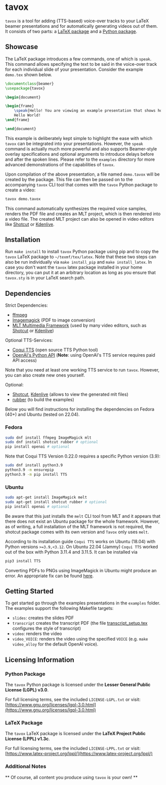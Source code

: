 
# tavox

`tavox` is a tool for adding (TTS-based) voice-over tracks to your LaTeX beamer presentations and for automatically generating videos out of them.
It consists of two parts: a [LaTeX package](latex/tavox.sty) and a [Python package](tavox).


## Showcase
The LaTeX package introduces a few commands, one of which is `speak`.
This command allows specifying the text to be said in the voice-over track for each individual slide of your presentation.
Consider the example `demo.tex` shown below.

```latex
\documentclass{beamer}
\usepackage{tavox}

\begin{document}

\begin{frame}
	\speak{Hello! You are viewing an example presentation that shows how tavox is used.}
	Hello World!
\end{frame}

\end{document}
```

This example is deliberately kept simple to highlight the ease with which `tavox` can be integrated into your presentations.
However, the `speak` command is actually much more powerful and also supports Beamer-style overlay specifications and optional arguments to introduce delays before and after the spoken lines.
Please refer to the `examples` directory for more advanced demonstrations of the capabilities of `tavox`.

Upon compilation of the above presentation, a file named `demo.tavox` will be created by the package.
This file can then be passed on to the accompanying `tavox` CLI tool that comes with the `tavox` Python package to create a video:

```bash
tavox demo.tavox
```

This command automatically synthesizes the required voice samples, renders the PDF file and creates an MLT project, which is then rendered into a video file.
The created MLT project can also be opened in video editors like [Shotcut](https://www.shotcut.org/) or [Kdenlive](https://kdenlive.org/).


## Installation

Run `make install` to install `tavox` Python package using pip and to copy the `tavox` LaTeX package to `~/texmf/tex/latex`.
Note that these two steps can also be run individually via `make install_pip` and `make install_latex`.
In case you don't want the `tavox` latex package installed in your home directory, you can put it at an arbitrary location as long as you ensure that `tavox.sty` is in your LaTeX search path.

## Dependencies

Strict Dependencies:
 * [ffmpeg](https://ffmpeg.org/)
 * [Imagemagick](https://imagemagick.org/) (PDF to image conversion)
 * [MLT Multimedia Framework]( ) (used by many video editors, such as [Shotcut](https://www.shotcut.org/) or [Kdenlive](https://kdenlive.org/))

Optional TTS-Services:
 * [Coqui TTS]( ) (open source TTS Python tool)
 * [OpenAI's Python API](https://github.com/openai/openai-python) (**Note**: using OpenAI's TTS service requires paid API access)

Note that you need at least one working TTS service to run `tavox`.
However, you can also create new ones yourself.

Optional:
 * [Shotcut](https://www.shotcut.org/), [Kdenlive](https://kdenlive.org/en/) (allows to view the generated mlt files)
 * [rubber](https://github.com/petrhosek/rubber) (to build the examples)


Below you will find instructions for installing the dependencies on Fedora (40+) and Ubuntu (tested on 22.04).

### Fedora

```bash
sudo dnf install ffmpeg ImageMagick mlt
sudo dnf install shotcut rubber # optional
pip install openai # optional
```

Note that Coqui TTS Version 0.22.0 requires a specific Python version (3.9):

```bash
sudo dnf install python3.9
python3.9 -m ensurepip
python3.9 -m pip install TTS
```

### Ubuntu

```bash
sudo apt-get install ImageMagick melt
sudo apt-get install shotcut rubber # optional
pip install openai # optional
```

Be aware that this just installs the `melt` CLI tool from MLT and it appears that there does not exist an Ubuntu package for the whole framework.
However, as of writing, a full installation of the MLT framework is not required, the shotcut package comes with its own version and `Tavox` only uses `melt`.

According to its installation guide `Coqui TTS` works on Ubuntu (18.04) with Python versions `>=3.9,<3.12`.
On Ubuntu 22.04 (Jammy) `Coqui TTS` worked out of the box with Python 3.11.4 and 3.11.5.
It can be installed via

```bash
pip3 install TTS
```

Converting PDFs to PNGs using ImageMagick in Ubuntu might produce an error.
An appropriate fix can be found [here](https://stackoverflow.com/questions/52998331).


## Getting Started

To get started go through the examples presentations in the `examples` folder. The examples support the following Makefile targets:

 * `slides`: creates the slides PDF
 * `transcript` creates the transcript PDF (the file [transcript_setup.tex](examples/transcript_setup.tex) configures the style of transcript)
 * `video`: renders the video
 * `video_VOICE`: renders the video using the specified `VOICE` (e.g. `make video_alloy` for the default OpenAI voice).

## Licensing Information


### Python Package

The `tavox` Python package is licensed under the **Lesser General Public License (LGPL) v3.0**.

For full licensing terms, see the included `LICENSE-LGPL.txt` or visit:
[https://www.gnu.org/licenses/lgpl-3.0.html](https://www.gnu.org/licenses/lgpl-3.0.html)

### LaTeX Package

The `tavox` LaTeX package is licensed under the **LaTeX Project Public License (LPPL) v1.3c**.


For full licensing terms, see the included `LICENSE-LPPL.txt` or visit:
[https://www.latex-project.org/lppl/](https://www.latex-project.org/lppl/)


### Additional Notes

** Of course, all content you produce using `tavox` is your own! **


